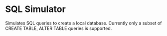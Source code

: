 # SQL Simulator

Simulates SQL queries to create a local database. Currently only a subset of CREATE TABLE, ALTER TABLE queries is supported.

